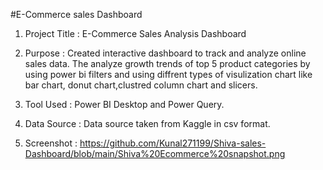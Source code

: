 #E-Commerce sales Dashboard 
1. Project Title :
      E-Commerce Sales Analysis Dashboard

2. Purpose :
     Created interactive dashboard to track and analyze online sales data.
     The analyze growth trends of top 5 product categories by using power
     bi filters and using diffrent types of visulization chart like
     bar chart, donut chart,clustred column chart and slicers.

3. Tool Used :
     Power BI Desktop and Power Query.

4. Data Source :
     Data source taken from Kaggle in csv format.        

5. Screenshot :
      https://github.com/Kunal271199/Shiva-sales-Dashboard/blob/main/Shiva%20Ecommerce%20snapshot.png
